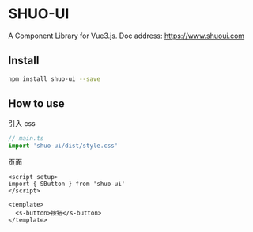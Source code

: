 # SHUO-UI

A Component Library for Vue3.js.
Doc address: https://www.shuoui.com

## Install

```bash
npm install shuo-ui --save
```

## How to use

引入 css

```js
// main.ts
import 'shuo-ui/dist/style.css'
```

页面

```vue
<script setup>
import { SButton } from 'shuo-ui'
</script>

<template>
  <s-button>按钮</s-button>
</template>
```
